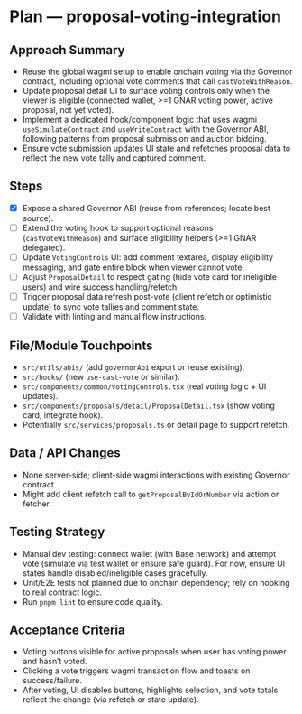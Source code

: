 # Plan — proposal-voting-integration

## Approach Summary
- Reuse the global wagmi setup to enable onchain voting via the Governor contract, including optional vote comments that call `castVoteWithReason`.
- Update proposal detail UI to surface voting controls only when the viewer is eligible (connected wallet, >=1 GNAR voting power, active proposal, not yet voted).
- Implement a dedicated hook/component logic that uses wagmi `useSimulateContract` and `useWriteContract` with the Governor ABI, following patterns from proposal submission and auction bidding.
- Ensure vote submission updates UI state and refetches proposal data to reflect the new vote tally and captured comment.

## Steps
- [x] Expose a shared Governor ABI (reuse from references; locate best source).
- [ ] Extend the voting hook to support optional reasons (`castVoteWithReason`) and surface eligibility helpers (>=1 GNAR delegated).
- [ ] Update `VotingControls` UI: add comment textarea, display eligibility messaging, and gate entire block when viewer cannot vote.
- [ ] Adjust `ProposalDetail` to respect gating (hide vote card for ineligible users) and wire success handling/refetch.
- [ ] Trigger proposal data refresh post-vote (client refetch or optimistic update) to sync vote tallies and comment state.
- [ ] Validate with linting and manual flow instructions.

## File/Module Touchpoints
- `src/utils/abis/` (add `governorAbi` export or reuse existing).
- `src/hooks/` (new `use-cast-vote` or similar).
- `src/components/common/VotingControls.tsx` (real voting logic + UI updates).
- `src/components/proposals/detail/ProposalDetail.tsx` (show voting card, integrate hook).
- Potentially `src/services/proposals.ts` or detail page to support refetch.

## Data / API Changes
- None server-side; client-side wagmi interactions with existing Governor contract.
- Might add client refetch call to `getProposalByIdOrNumber` via action or fetcher.

## Testing Strategy
- Manual dev testing: connect wallet (with Base network) and attempt vote (simulate via test wallet or ensure safe guard). For now, ensure UI states handle disabled/ineligible cases gracefully.
- Unit/E2E tests not planned due to onchain dependency; rely on hooking to real contract logic.
- Run `pnpm lint` to ensure code quality.

## Acceptance Criteria
- Voting buttons visible for active proposals when user has voting power and hasn’t voted.
- Clicking a vote triggers wagmi transaction flow and toasts on success/failure.
- After voting, UI disables buttons, highlights selection, and vote totals reflect the change (via refetch or state update).

